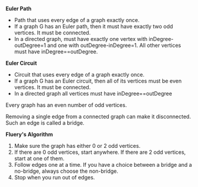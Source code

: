 **Euler Path**
* Path that uses every edge of a graph exactly once.
* If a graph G has an Euler path, then it must have exactly two odd vertices. It must be connected.
* In a directed graph, must have exactly one vertex with inDegree-outDegree=1 and one with outDegree-inDegree=1. All other
 vertices must have inDegree==outDegree.

**Euler Circuit**
* Circuit that uses every edge of a graph exactly once.
* If a graph G has an Euler circuit, then all of its vertices must be even vertices. It must be connected.
* In a directed graph all vertices must have inDegree==outDegree

Every graph has an even number of odd vertices.

Removing a single edge from a connected graph can make it disconnected. Such an edge is called a bridge.

**Fluery's Algorithm**
1. Make sure the graph has either 0 or 2 odd vertices.
2. If there are 0 odd vertices, start anywhere. If there are 2 odd vertices, start at one of them.
3. Follow edges one at a time. If you have a choice between a bridge and a no-bridge, always choose the non-bridge.
4. Stop when you run out of edges.